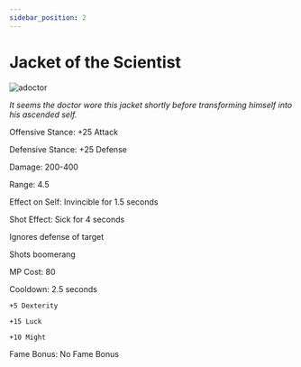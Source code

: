 ```yaml
---
sidebar_position: 2
---
```


# Jacket of the Scientist

![adoctor](https://vwiki.valorserver.com/api/item/picture/jacket%20of%20the%20scientist)

<i>It seems the doctor wore this jacket shortly before transforming himself into his ascended self.</i>

Offensive Stance: +25 Attack

Defensive Stance: +25 Defense

Damage: 200-400

Range: 4.5

Effect on Self: Invincible for 1.5 seconds

Shot Effect: Sick for 4 seconds

Ignores defense of target

Shots boomerang

MP Cost: 80

Cooldown: 2.5 seconds

    +5 Dexterity
    
    +15 Luck
    
    +10 Might

Fame Bonus: No Fame Bonus
